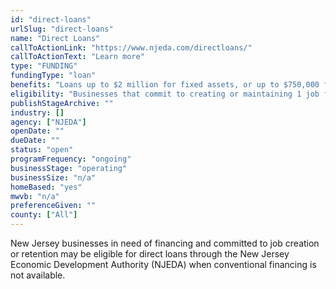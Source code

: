 ```yaml
---
id: "direct-loans"
urlSlug: "direct-loans"
name: "Direct Loans"
callToActionLink: "https://www.njeda.com/directloans/"
callToActionText: "Learn more"
type: "FUNDING"
fundingType: "loan"
benefits: "Loans up to $2 million for fixed assets, or up to $750,000 for working capital to be used for fixed assets or working capital."
eligibility: "Businesses that commit to creating or maintaining 1 job for every $65,000 of assistance. There is an application fee of $1K."
publishStageArchive: ""
industry: []
agency: ["NJEDA"]
openDate: ""
dueDate: ""
status: "open"
programFrequency: "ongoing"
businessStage: "operating"
businessSize: "n/a"
homeBased: "yes"
mwvb: "n/a"
preferenceGiven: ""
county: ["All"]
---
```


New Jersey businesses in need of financing and committed to job creation or retention may be eligible for direct loans through the New Jersey Economic Development Authority (NJEDA) when conventional financing is not available.
